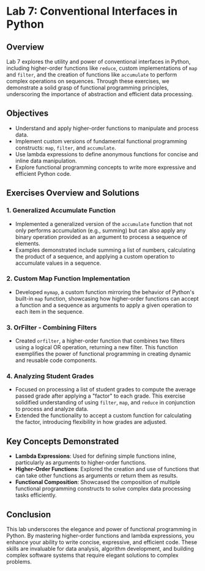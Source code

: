 # Lab 7: Conventional Interfaces in Python

## Overview
Lab 7 explores the utility and power of conventional interfaces in Python, including higher-order functions like `reduce`, custom implementations of `map` and `filter`, and the creation of functions like `accumulate` to perform complex operations on sequences. Through these exercises, we demonstrate a solid grasp of functional programming principles, underscoring the importance of abstraction and efficient data processing.

## Objectives
- Understand and apply higher-order functions to manipulate and process data.
- Implement custom versions of fundamental functional programming constructs: `map`, `filter`, and `accumulate`.
- Use lambda expressions to define anonymous functions for concise and inline data manipulation.
- Explore functional programming concepts to write more expressive and efficient Python code.

## Exercises Overview and Solutions

### 1. Generalized Accumulate Function
- Implemented a generalized version of the `accumulate` function that not only performs accumulation (e.g., summing) but can also apply any binary operation provided as an argument to process a sequence of elements.
- Examples demonstrated include summing a list of numbers, calculating the product of a sequence, and applying a custom operation to accumulate values in a sequence.

### 2. Custom Map Function Implementation
- Developed `mymap`, a custom function mirroring the behavior of Python's built-in `map` function, showcasing how higher-order functions can accept a function and a sequence as arguments to apply a given operation to each item in the sequence.

### 3. OrFilter - Combining Filters
- Created `orfilter`, a higher-order function that combines two filters using a logical OR operation, returning a new filter. This function exemplifies the power of functional programming in creating dynamic and reusable code components.

### 4. Analyzing Student Grades
- Focused on processing a list of student grades to compute the average passed grade after applying a "factor" to each grade. This exercise solidified understanding of using `filter`, `map`, and `reduce` in conjunction to process and analyze data.
- Extended the functionality to accept a custom function for calculating the factor, introducing flexibility in how grades are adjusted.

## Key Concepts Demonstrated
- **Lambda Expressions**: Used for defining simple functions inline, particularly as arguments to higher-order functions.
- **Higher-Order Functions**: Explored the creation and use of functions that can take other functions as arguments or return them as results.
- **Functional Composition**: Showcased the composition of multiple functional programming constructs to solve complex data processing tasks efficiently.

## Conclusion
This lab underscores the elegance and power of functional programming in Python. By mastering higher-order functions and lambda expressions, you enhance your ability to write concise, expressive, and efficient code. These skills are invaluable for data analysis, algorithm development, and building complex software systems that require elegant solutions to complex problems.
